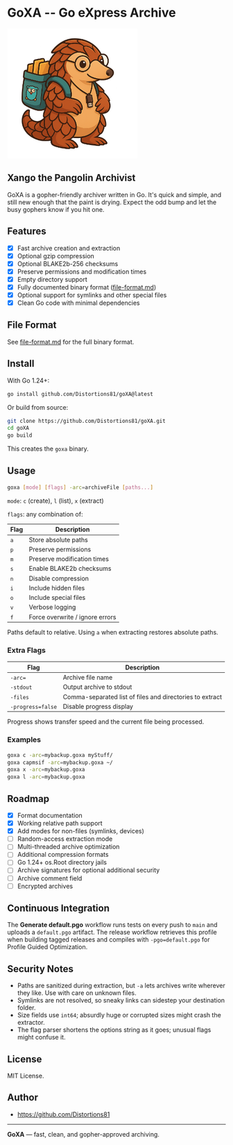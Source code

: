 # GoXA -- Go eXpress Archive
<img src="https://github.com/Distortions81/goXA/blob/main/Xango.png?raw=true" alt="Xango the Archivist" width="300"/>

## Xango the Pangolin Archivist
GoXA is a gopher-friendly archiver written in Go. It's quick and simple, and still new enough that the paint is drying. Expect the odd bump and let the busy gophers know if you hit one.

## Features

- [x] Fast archive creation and extraction
- [x] Optional gzip compression
- [x] Optional BLAKE2b-256 checksums
- [x] Preserve permissions and modification times
- [x] Empty directory support
- [x] Fully documented binary format ([file-format.md](file-format.md))
- [x] Optional support for symlinks and other special files
- [x] Clean Go code with minimal dependencies

## File Format

See [file-format.md](file-format.md) for the full binary format.

## Install

With Go 1.24+:

```bash
go install github.com/Distortions81/goXA@latest
```

Or build from source:

```bash
git clone https://github.com/Distortions81/goXA.git
cd goXA
go build
```

This creates the `goxa` binary.

## Usage

```bash
goxa [mode] [flags] -arc=archiveFile [paths...]
```

`mode`: `c` (create), `l` (list), `x` (extract)

`flags`: any combination of:

| Flag | Description |
|------|-------------|
| `a` | Store absolute paths |
| `p` | Preserve permissions |
| `m` | Preserve modification times |
| `s` | Enable BLAKE2b checksums |
| `n` | Disable compression |
| `i` | Include hidden files |
| `o` | Include special files |
| `v` | Verbose logging |
| `f` | Force overwrite / ignore errors |

Paths default to relative. Using `a` when extracting restores absolute paths.

### Extra Flags

| Flag | Description |
|------|-------------|
| `-arc=` | Archive file name |
| `-stdout` | Output archive to stdout |
| `-files` | Comma-separated list of files and directories to extract |
| `-progress=false` | Disable progress display |

Progress shows transfer speed and the current file being processed.

### Examples

```bash
goxa c -arc=mybackup.goxa myStuff/
goxa capmsif -arc=mybackup.goxa ~/
goxa x -arc=mybackup.goxa
goxa l -arc=mybackup.goxa
```

## Roadmap

- [x] Format documentation
- [x] Working relative path support
- [x] Add modes for non-files (symlinks, devices)
- [ ] Random-access extraction mode
- [ ] Multi-threaded archive optimization
- [ ] Additional compression formats
- [ ] Go 1.24+ os.Root directory jails
- [ ] Archive signatures for optional additional security
- [ ] Archive comment field
- [ ] Encrypted archives

## Continuous Integration

The **Generate default.pgo** workflow runs tests on every push to `main` and
uploads a `default.pgo` artifact. The release workflow retrieves this profile
when building tagged releases and compiles with `-pgo=default.pgo` for
Profile Guided Optimization.

## Security Notes

- Paths are sanitized during extraction, but `-a` lets archives write wherever they like. Use with care on unknown files.
- Symlinks are not resolved, so sneaky links can sidestep your destination folder.
- Size fields use `int64`; absurdly huge or corrupted sizes might crash the extractor.
- The flag parser shortens the options string as it goes; unusual flags might confuse it.

## License

MIT License.

## Author

- https://github.com/Distortions81

---

**GoXA** — fast, clean, and gopher-approved archiving.
